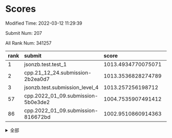 # Scores

Modified Time: 2022-03-12 11:29:39

Submit Num: 207

All Rank Num: 341257

| rank |               submit               |       score        |       sigma        | pk_num |
| :--- | :--------------------------------- | :----------------- | :----------------- | :----- |
| 1    | jsonzb.test.test_1                 | 1013.4934770075071 | 0.7931271149078996 | 6592   |
| 2    | cpp.21_12_24.submission-2b2ea0d7   | 1013.3536828274789 | 0.8115302099952615 | 6601   |
| 3    | jsonzb.test.submission_level_4     | 1013.257256198712  | 0.8038094959109989 | 6595   |
| 57   | cpp.2022_01_09.submission-5b0e3de2 | 1004.7535907491412 | 0.7093861034281874 | 6595   |
| 86   | cpp.2022_01_09.submission-816672bd | 1002.9510860914363 | 0.7188836883370284 | 6593   |


<details>
<summary>全部</summary>

| rank |                 submit                 |       score        |       sigma        | pk_num |
| :--- | :------------------------------------- | :----------------- | :----------------- | :----- |
| 1    | jsonzb.test.test_1                     | 1013.4934770075071 | 0.7931271149078996 | 6592   |
| 2    | cpp.21_12_24.submission-2b2ea0d7       | 1013.3536828274789 | 0.8115302099952615 | 6601   |
| 3    | jsonzb.test.submission_level_4         | 1013.257256198712  | 0.8038094959109989 | 6595   |
| 4    | gobigger.level_3.submission_level_3_5  | 1011.581716415585  | 0.7809376755329023 | 6595   |
| 5    | gobigger.level_3.submission_level_3_6  | 1011.445513214492  | 0.779481425796778  | 6599   |
| 6    | gobigger.level_3.submission_level_3_36 | 1011.3965189120269 | 0.7698865380223782 | 6591   |
| 7    | gobigger.level_3.submission_level_3_19 | 1011.3040025081257 | 0.7722564400145153 | 6595   |
| 8    | gobigger.level_3.submission_level_3_46 | 1011.1270848497556 | 0.7708943158127144 | 6590   |
| 9    | gobigger.level_3.submission_level_3_31 | 1011.031737938113  | 0.7671268144472333 | 6594   |
| 10   | gobigger.level_3.submission_level_3_42 | 1010.9310454462355 | 0.7789706420297869 | 6594   |
| 11   | gobigger.level_3.submission_level_3_49 | 1010.9191186609373 | 0.776047798490673  | 6596   |
| 12   | gobigger.level_3.submission_level_3_27 | 1010.8349577254485 | 0.7676671848893853 | 6590   |
| 13   | gobigger.level_3.submission_level_3_15 | 1010.6644508397583 | 0.7693292421690529 | 6597   |
| 14   | gobigger.level_3.submission_level_3_18 | 1010.6076253946628 | 0.7588850396201916 | 6594   |
| 15   | gobigger.level_3.submission_level_3_34 | 1010.5967974681407 | 0.7676078750840527 | 6587   |
| 16   | gobigger.level_3.submission_level_3_3  | 1010.5788282138903 | 0.7650564793176587 | 6600   |
| 17   | gobigger.level_3.submission_level_3_21 | 1010.5119170778386 | 0.7708234053147018 | 6596   |
| 18   | gobigger.level_3.submission_level_3_23 | 1010.4404042555309 | 0.7594017217885608 | 6594   |
| 19   | gobigger.level_3.submission_level_3_14 | 1010.4273122529194 | 0.7551304725264085 | 6595   |
| 20   | gobigger.level_3.submission_level_3_37 | 1010.3990350994217 | 0.7851839603697361 | 6594   |
| 21   | gobigger.level_3.submission_level_3_1  | 1010.3732653211758 | 0.7464543146955415 | 6590   |
| 22   | gobigger.level_3.submission_level_3_2  | 1010.3672963119859 | 0.750259525073024  | 6594   |
| 23   | gobigger.level_3.submission_level_3_7  | 1010.3620310021628 | 0.7726090884944783 | 6597   |
| 24   | gobigger.level_3.submission_level_3_9  | 1010.3543231849366 | 0.764825664853536  | 6592   |
| 25   | gobigger.level_3.submission_level_3_11 | 1010.3151338892382 | 0.7561242082117087 | 6586   |
| 26   | gobigger.level_3.submission_level_3_39 | 1010.3040832125572 | 0.7589978844172434 | 6595   |
| 27   | gobigger.level_3.submission_level_3_41 | 1010.2535065764187 | 0.7743057815824281 | 6591   |
| 28   | gobigger.level_3.submission_level_3_20 | 1010.0264966293671 | 0.7672077951067994 | 6590   |
| 29   | gobigger.level_3.submission_level_3_13 | 1009.9871066767327 | 0.7560973703666128 | 6594   |
| 30   | gobigger.level_3.submission_level_3_48 | 1009.9785031162187 | 0.7877110062339527 | 6593   |
| 31   | gobigger.level_3.submission_level_3_0  | 1009.9562193907383 | 0.7451039482533585 | 6596   |
| 32   | gobigger.level_3.submission_level_3_12 | 1009.8915852244908 | 0.7434886327710395 | 6592   |
| 33   | gobigger.level_3.submission_level_3_35 | 1009.871102442263  | 0.7715455339316147 | 6595   |
| 34   | gobigger.level_3.submission_level_3_25 | 1009.8362041361589 | 0.7586853278467848 | 6594   |
| 35   | gobigger.level_3.submission_level_3_40 | 1009.7574825727792 | 0.7902166991130238 | 6598   |
| 36   | gobigger.level_3.submission_level_3_10 | 1009.744325460593  | 0.7550782717541704 | 6596   |
| 37   | gobigger.level_3.submission_level_3_24 | 1009.7218137070331 | 0.745556701208324  | 6594   |
| 38   | gobigger.level_3.submission_level_3_30 | 1009.6377587220188 | 0.7480593109549106 | 6597   |
| 39   | gobigger.level_3.submission_level_3_16 | 1009.6301028983022 | 0.7662763004035448 | 6591   |
| 40   | gobigger.level_3.submission_level_3_44 | 1009.5949832055767 | 0.7635251043510682 | 6595   |
| 41   | gobigger.level_3.submission_level_3_47 | 1009.5875643262749 | 0.7665994769461919 | 6597   |
| 42   | gobigger.level_3.submission_level_3_32 | 1009.579593076199  | 0.7435025665692713 | 6587   |
| 43   | gobigger.level_3.submission_level_3_45 | 1009.500049223848  | 0.7476285008317817 | 6594   |
| 44   | gobigger.level_3.submission_level_3_29 | 1009.4610552244302 | 0.7941518054604328 | 6594   |
| 45   | gobigger.level_3.submission_level_3_22 | 1009.2952894856286 | 0.7243317240202255 | 6596   |
| 46   | gobigger.level_3.submission_level_3_33 | 1009.2357994572641 | 0.7730846502539863 | 6599   |
| 47   | gobigger.level_3.submission_level_3_43 | 1009.2217433106521 | 0.7573044596557196 | 6593   |
| 48   | gobigger.level_3.submission_level_3_38 | 1009.1746108797887 | 0.7490594926889538 | 6592   |
| 49   | gobigger.level_3.submission_level_3_28 | 1008.9461476640524 | 0.7547956672832505 | 6591   |
| 50   | gobigger.level_3.submission_level_3_26 | 1008.916214721271  | 0.7220826074026501 | 6595   |
| 51   | gobigger.level_3.submission_level_3_4  | 1008.8977248417195 | 0.7654864873219035 | 6594   |
| 52   | gobigger.level_3.submission_level_3_8  | 1008.7773165128671 | 0.7541156508765907 | 6596   |
| 53   | gobigger.level_3.submission_level_3_17 | 1008.472132071431  | 0.7504491933120031 | 6598   |
| 54   | gobigger.level_1.submission_level_1_29 | 1005.2164673499674 | 0.7281509990877286 | 6590   |
| 55   | gobigger.level_1.submission_level_1_21 | 1005.1510627829288 | 0.7245819297786638 | 6592   |
| 56   | gobigger.level_1.submission_level_1_28 | 1005.0537315973554 | 0.7360352576005081 | 6590   |
| 57   | cpp.2022_01_09.submission-5b0e3de2     | 1004.7535907491412 | 0.7093861034281874 | 6595   |
| 58   | gobigger.level_1.submission_level_1_11 | 1004.1448338048739 | 0.721420363907517  | 6594   |
| 59   | gobigger.level_1.submission_level_1_3  | 1004.0701753232444 | 0.7254992204073016 | 6594   |
| 60   | gobigger.level_1.submission_level_1_16 | 1004.0061271564873 | 0.7151105750692998 | 6591   |
| 61   | gobigger.level_1.submission_level_1_49 | 1003.9378069428689 | 0.7304832169624725 | 6596   |
| 62   | gobigger.level_1.submission_level_1_19 | 1003.8535471382737 | 0.710577210945114  | 6594   |
| 63   | gobigger.level_1.submission_level_1_0  | 1003.7990945116762 | 0.7144420642955875 | 6596   |
| 64   | gobigger.level_1.submission_level_1_42 | 1003.7937273134528 | 0.7155961814941887 | 6595   |
| 65   | gobigger.level_1.submission_level_1_34 | 1003.7152696513149 | 0.7074978544835282 | 6598   |
| 66   | gobigger.level_1.submission_level_1_27 | 1003.6967368225208 | 0.7221163935201343 | 6589   |
| 67   | gobigger.level_1.submission_level_1_14 | 1003.617668906132  | 0.7101708419782996 | 6593   |
| 68   | gobigger.level_1.submission_level_1_37 | 1003.518635367843  | 0.7087665270147246 | 6592   |
| 69   | gobigger.level_1.submission_level_1_35 | 1003.5048990906948 | 0.7184825353690037 | 6594   |
| 70   | gobigger.level_1.submission_level_1_25 | 1003.4583261741311 | 0.7224520576182295 | 6595   |
| 71   | gobigger.level_1.submission_level_1_23 | 1003.3914664425777 | 0.7146733716508707 | 6593   |
| 72   | gobigger.level_1.submission_level_1_47 | 1003.3872242667387 | 0.7137465017642404 | 6588   |
| 73   | gobigger.level_1.submission_level_1_43 | 1003.3775202790213 | 0.727437342450689  | 6596   |
| 74   | gobigger.level_1.submission_level_1_13 | 1003.373172563052  | 0.7087381856934106 | 6596   |
| 75   | gobigger.level_1.submission_level_1_7  | 1003.294757034521  | 0.7151686272679205 | 6596   |
| 76   | gobigger.level_1.submission_level_1_1  | 1003.2854390206884 | 0.7101026335204746 | 6592   |
| 77   | gobigger.level_1.submission_level_1_2  | 1003.269274143888  | 0.7109031911385624 | 6596   |
| 78   | gobigger.level_1.submission_level_1_24 | 1003.2614792265716 | 0.7136702983216463 | 6594   |
| 79   | gobigger.level_1.submission_level_1_22 | 1003.2210881814483 | 0.719458585076949  | 6597   |
| 80   | gobigger.level_1.submission_level_1_17 | 1003.1764319206968 | 0.7157541949897994 | 6592   |
| 81   | gobigger.level_1.submission_level_1_39 | 1003.1539358800951 | 0.7143149097943693 | 6595   |
| 82   | gobigger.level_1.submission_level_1_40 | 1003.0555509141172 | 0.7191425979442511 | 6599   |
| 83   | gobigger.level_1.submission_level_1_45 | 1003.0367289696162 | 0.711257159883842  | 6593   |
| 84   | gobigger.level_1.submission_level_1_32 | 1003.0279520823702 | 0.7101871017552318 | 6600   |
| 85   | gobigger.level_1.submission_level_1_31 | 1002.9678716683301 | 0.7127566430183256 | 6595   |
| 86   | cpp.2022_01_09.submission-816672bd     | 1002.9510860914363 | 0.7188836883370284 | 6593   |
| 87   | gobigger.level_1.submission_level_1_6  | 1002.8582321907418 | 0.7205052632258607 | 6598   |
| 88   | gobigger.level_1.submission_level_1_46 | 1002.8536244504857 | 0.7115806678273866 | 6592   |
| 89   | gobigger.level_1.submission_level_1_41 | 1002.8374221175727 | 0.7054843659561082 | 6588   |
| 90   | gobigger.level_1.submission_level_1_18 | 1002.8349449015869 | 0.7192798457888152 | 6597   |
| 91   | gobigger.level_1.submission_level_1_33 | 1002.7330082009589 | 0.7079566413225867 | 6598   |
| 92   | gobigger.level_1.submission_level_1_5  | 1002.6671018430815 | 0.7194739798241091 | 6596   |
| 93   | gobigger.level_1.submission_level_1_12 | 1002.6544677806254 | 0.7156122807073393 | 6595   |
| 94   | gobigger.level_1.submission_level_1_44 | 1002.6339790887763 | 0.7171712243562454 | 6599   |
| 95   | gobigger.level_1.submission_level_1_36 | 1002.5323556664396 | 0.7068600964872113 | 6593   |
| 96   | gobigger.level_1.submission_level_1_8  | 1002.5266292805675 | 0.7141199541041852 | 6593   |
| 97   | gobigger.level_1.submission_level_1_26 | 1002.2558322818965 | 0.7204769299703295 | 6590   |
| 98   | gobigger.level_1.submission_level_1_48 | 1002.1811457042156 | 0.7209634327471239 | 6595   |
| 99   | gobigger.level_1.submission_level_1_10 | 1002.1073564960456 | 0.7096807192587931 | 6596   |
| 100  | gobigger.level_1.submission_level_1_9  | 1001.9933298448532 | 0.7042635710208148 | 6592   |
| 101  | gobigger.level_1.submission_level_1_4  | 1001.9127432448919 | 0.7145841342311912 | 6596   |
| 102  | gobigger.level_1.submission_level_1_30 | 1001.7450221714338 | 0.7151404761347089 | 6591   |
| 103  | gobigger.level_1.submission_level_1_20 | 1001.7250646671486 | 0.7165091544657745 | 6593   |
| 104  | gobigger.level_1.submission_level_1_15 | 1001.5729574348348 | 0.7096622179076223 | 6591   |
| 105  | gobigger.level_1.submission_level_1_38 | 1001.5667710553852 | 0.7125509482027046 | 6590   |
| 106  | gobigger.random.submission_random_17   | 997.7040940755135  | 0.7161400901970951 | 6595   |
| 107  | gobigger.random.submission_random_11   | 997.3591056273615  | 0.7077007863590319 | 6594   |
| 108  | gobigger.random.submission_random_21   | 997.2379104847435  | 0.7027742803075749 | 6592   |
| 109  | gobigger.random.submission_random_9    | 997.1719248917996  | 0.6957908998772563 | 6589   |
| 110  | gobigger.random.submission_random_34   | 997.0006888920926  | 0.7124044392615051 | 6596   |
| 111  | gobigger.random.submission_random_31   | 996.9872320126491  | 0.704542725884817  | 6592   |
| 112  | gobigger.random.submission_random_40   | 996.971845859842   | 0.6982756465442188 | 6591   |
| 113  | gobigger.random.submission_random_35   | 996.9283132163652  | 0.7005581544330634 | 6594   |
| 114  | gobigger.random.submission_random_26   | 996.9043243185913  | 0.6984995401691771 | 6595   |
| 115  | gobigger.random.submission_random_42   | 996.8455531375046  | 0.7242299250270939 | 6597   |
| 116  | gobigger.random.submission_random_39   | 996.8379411781509  | 0.7081125022132241 | 6595   |
| 117  | gobigger.random.submission_random_16   | 996.772890135502   | 0.7171832948339072 | 6589   |
| 118  | gobigger.random.submission_random_3    | 996.758014047759   | 0.7031705937025791 | 6596   |
| 119  | gobigger.random.submission_random_48   | 996.7033941959237  | 0.7016942032650169 | 6593   |
| 120  | gobigger.random.submission_random_43   | 996.534172599357   | 0.7131817033129363 | 6595   |
| 121  | gobigger.random.submission_random_38   | 996.4573463181347  | 0.7159634217320292 | 6597   |
| 122  | gobigger.random.submission_random_14   | 996.443293675544   | 0.7134107512755862 | 6594   |
| 123  | gobigger.random.submission_random_41   | 996.3774437687892  | 0.7131044931148947 | 6597   |
| 124  | gobigger.random.submission_random_45   | 996.3508140480641  | 0.7037640515720788 | 6597   |
| 125  | gobigger.random.submission_random_10   | 996.3380460281397  | 0.7075981285467572 | 6594   |
| 126  | gobigger.random.submission_random_6    | 996.3085375111398  | 0.715575413812231  | 6599   |
| 127  | gobigger.random.submission_random_36   | 996.1774849586211  | 0.6994157850971388 | 6593   |
| 128  | gobigger.random.submission_random_4    | 996.1478875770537  | 0.7002889248036328 | 6592   |
| 129  | gobigger.random.submission_random_27   | 995.9755683436921  | 0.7025097356886187 | 6594   |
| 130  | gobigger.random.submission_random_25   | 995.9465517885542  | 0.7225065756659749 | 6597   |
| 131  | gobigger.random.submission_random_7    | 995.9429579913599  | 0.7048930495001361 | 6596   |
| 132  | gobigger.random.submission_random_19   | 995.8968178080225  | 0.7120243149730928 | 6596   |
| 133  | gobigger.random.submission_random_37   | 995.8771608730896  | 0.7102255883120887 | 6594   |
| 134  | gobigger.random.submission_random_32   | 995.8712975638266  | 0.7164499553216284 | 6592   |
| 135  | gobigger.random.submission_random_15   | 995.8640781465651  | 0.7145975030194298 | 6595   |
| 136  | gobigger.random.submission_random_49   | 995.822726096128   | 0.7112800469428737 | 6599   |
| 137  | gobigger.random.submission_random_0    | 995.8055756130088  | 0.7093785962804368 | 6598   |
| 138  | gobigger.random.submission_random_33   | 995.7994544693055  | 0.7078180418800598 | 6594   |
| 139  | gobigger.random.submission_random_18   | 995.7397468902443  | 0.7093075770299307 | 6594   |
| 140  | gobigger.random.submission_random_13   | 995.728114049475   | 0.7100075754454352 | 6592   |
| 141  | gobigger.random.submission_random_24   | 995.6627964325289  | 0.7114568637491929 | 6594   |
| 142  | gobigger.random.submission_random_47   | 995.5265245705654  | 0.7107567966410162 | 6594   |
| 143  | gobigger.random.submission_random_46   | 995.5075513992309  | 0.7062850745395164 | 6594   |
| 144  | gobigger.random.submission_random_29   | 995.4992284245229  | 0.708466207225554  | 6595   |
| 145  | gobigger.random.submission_random_44   | 995.4875253139019  | 0.7022574726976941 | 6602   |
| 146  | gobigger.random.submission_random_30   | 995.4603945603949  | 0.7024423125850351 | 6602   |
| 147  | gobigger.random.submission_random_28   | 995.2400759708623  | 0.7221893188724449 | 6594   |
| 148  | gobigger.random.submission_random_5    | 995.201879917163   | 0.7174752570560742 | 6594   |
| 149  | gobigger.random.submission_random_12   | 995.1919423077611  | 0.7213340522854403 | 6599   |
| 150  | gobigger.random.submission_random_22   | 995.0800594159948  | 0.7091678312348403 | 6594   |
| 151  | gobigger.random.submission_random_2    | 994.9681043940591  | 0.7219822730431479 | 6592   |
| 152  | gobigger.random.submission_random_20   | 994.9679724304616  | 0.7210564131097561 | 6594   |
| 153  | gobigger.random.submission_random_8    | 994.8721225488027  | 0.7197798091413778 | 6593   |
| 154  | gobigger.random.submission_random_23   | 994.714603118571   | 0.7022801226589105 | 6599   |
| 155  | gobigger.random.submission_random_1    | 994.7112919115937  | 0.7141753780773786 | 6594   |
| 156  | gobigger.level_2.submission_level_2_17 | 994.1861485185194  | 0.7366021111849503 | 6597   |
| 157  | gobigger.level_2.submission_level_2_14 | 993.984840433235   | 0.7568024541026476 | 6596   |
| 158  | gobigger.level_2.submission_level_2_25 | 993.9322232193003  | 0.7447323583300883 | 6595   |
| 159  | gobigger.level_2.submission_level_2_3  | 993.8470577440045  | 0.731697527212193  | 6594   |
| 160  | gobigger.level_2.submission_level_2_21 | 993.8335994011513  | 0.7196459017278313 | 6590   |
| 161  | gobigger.level_2.submission_level_2_9  | 993.5755060939534  | 0.7322920699915937 | 6600   |
| 162  | gobigger.level_2.submission_level_2_15 | 993.3938533953625  | 0.7581761310359173 | 6591   |
| 163  | gobigger.level_2.submission_level_2_23 | 993.381737471972   | 0.736587166967332  | 6595   |
| 164  | gobigger.level_2.submission_level_2_2  | 993.3731710506228  | 0.7345009821078312 | 6596   |
| 165  | gobigger.level_2.submission_level_2_43 | 993.1267812249008  | 0.7219030655905733 | 6589   |
| 166  | gobigger.level_2.submission_level_2_47 | 992.961382418541   | 0.7463380103874869 | 6595   |
| 167  | gobigger.level_2.submission_level_2_45 | 992.5518545408187  | 0.7293403226665106 | 6594   |
| 168  | gobigger.level_2.submission_level_2_34 | 992.4589656710896  | 0.7341009851241084 | 6596   |
| 169  | gobigger.level_2.submission_level_2_16 | 992.4258560433797  | 0.7407428386394815 | 6589   |
| 170  | gobigger.level_2.submission_level_2_38 | 992.349450823101   | 0.7395389477004769 | 6592   |
| 171  | gobigger.level_2.submission_level_2_39 | 992.3412098998451  | 0.7547845491826178 | 6596   |
| 172  | gobigger.level_2.submission_level_2_5  | 992.3297952900873  | 0.7483284962737522 | 6598   |
| 173  | gobigger.level_2.submission_level_2_7  | 992.3181668068962  | 0.7458239047135281 | 6592   |
| 174  | gobigger.level_2.submission_level_2_4  | 992.3169616723402  | 0.7284520773970895 | 6598   |
| 175  | gobigger.level_2.submission_level_2_26 | 992.312745985427   | 0.7397581249226187 | 6592   |
| 176  | gobigger.level_2.submission_level_2_35 | 992.2935151055963  | 0.7199570988865512 | 6597   |
| 177  | gobigger.level_2.submission_level_2_41 | 992.2562810939096  | 0.7430357995687282 | 6591   |
| 178  | gobigger.level_2.submission_level_2_6  | 992.038134363331   | 0.7402540655062947 | 6592   |
| 179  | gobigger.level_2.submission_level_2_24 | 992.02915579321    | 0.73561094340388   | 6596   |
| 180  | gobigger.level_2.submission_level_2_8  | 992.0221825151682  | 0.750716874885836  | 6590   |
| 181  | gobigger.level_2.submission_level_2_33 | 992.0140469387004  | 0.7321926996847915 | 6597   |
| 182  | gobigger.level_2.submission_level_2_11 | 992.0066327604397  | 0.7524485918643941 | 6593   |
| 183  | gobigger.level_2.submission_level_2_48 | 991.9504141958644  | 0.764089414647368  | 6593   |
| 184  | gobigger.level_2.submission_level_2_49 | 991.9502044716244  | 0.733806889002589  | 6596   |
| 185  | gobigger.level_2.submission_level_2_40 | 991.9381883007485  | 0.7552899337646983 | 6595   |
| 186  | gobigger.level_2.submission_level_2_27 | 991.8993041677808  | 0.7345941975182129 | 6594   |
| 187  | gobigger.level_2.submission_level_2_30 | 991.8844012572773  | 0.7277904150245325 | 6593   |
| 188  | gobigger.level_2.submission_level_2_19 | 991.8548820598087  | 0.7635980188588084 | 6599   |
| 189  | gobigger.level_2.submission_level_2_31 | 991.707237304038   | 0.7361869504858976 | 6593   |
| 190  | gobigger.level_2.submission_level_2_20 | 991.6865033053372  | 0.7484048346803926 | 6596   |
| 191  | gobigger.level_2.submission_level_2_12 | 991.4736431316906  | 0.7485526808373778 | 6592   |
| 192  | gobigger.level_2.submission_level_2_10 | 991.3449636176173  | 0.7537806996355699 | 6599   |
| 193  | gobigger.level_2.submission_level_2_44 | 991.2819234456155  | 0.7816148656754777 | 6595   |
| 194  | gobigger.level_2.submission_level_2_42 | 991.2792469007238  | 0.7565821329649336 | 6595   |
| 195  | gobigger.level_2.submission_level_2_32 | 991.2550786199467  | 0.7532491331812199 | 6596   |
| 196  | gobigger.level_2.submission_level_2_13 | 991.2102009106992  | 0.755983149609057  | 6595   |
| 197  | gobigger.level_2.submission_level_2_18 | 991.0709530542899  | 0.7444337085457303 | 6600   |
| 198  | gobigger.level_2.submission_level_2_29 | 991.050192510452   | 0.7384244124057239 | 6594   |
| 199  | gobigger.level_2.submission_level_2_28 | 991.0416365429742  | 0.750615613733409  | 6591   |
| 200  | gobigger.level_2.submission_level_2_0  | 991.013995022583   | 0.7617709608689661 | 6593   |
| 201  | gobigger.level_2.submission_level_2_46 | 990.8173514520267  | 0.7437471547664258 | 6593   |
| 202  | gobigger.level_2.submission_level_2_22 | 990.5052850953152  | 0.7636337525567016 | 6596   |
| 203  | gobigger.level_2.submission_level_2_1  | 990.3436722725116  | 0.7524200437745824 | 6596   |
| 204  | gobigger.level_2.submission_level_2_37 | 990.2502121378128  | 0.7562838592640796 | 6594   |
| 205  | gobigger.level_2.submission_level_2_36 | 990.0603134530072  | 0.7575602986345191 | 6596   |
| 206  | gobigger.none.submission_none_1        | 978.1761005795113  | 1.2496700804804577 | 6596   |
| 207  | gobigger.none.submission_none_0        | 977.3113486636678  | 1.345631295528668  | 6598   |

</details>